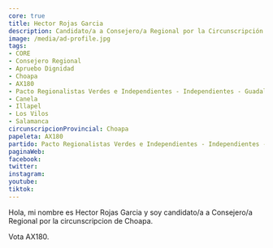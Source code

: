 ```yaml
---
core: true
title: Hector Rojas Garcia
description: Candidato/a a Consejero/a Regional por la Circunscripción de Choapa
image: /media/ad-profile.jpg
tags:
- CORE
- Consejero Regional
- Apruebo Dignidad
- Choapa
- AX180
- Pacto Regionalistas Verdes e Independientes - Independientes - Guadalupe Defaz Cajas
- Canela
- Illapel
- Los Vilos
- Salamanca
circunscripcionProvincial: Choapa
papeleta: AX180
partido: Pacto Regionalistas Verdes e Independientes - Independientes - Guadalupe Defaz Cajas
paginaWeb:
facebook:
twitter:
instagram:
youtube:
tiktok:
---
```

Hola, mi nombre es Hector Rojas Garcia y soy candidato/a a Consejero/a Regional por la circunscripcion de Choapa.

Vota AX180.